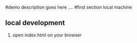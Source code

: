 #demo 
description goes here ....
#first section 
local machine
## local development 
1. open index.html on your browser 